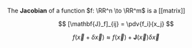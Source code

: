 The **Jacobian** of a function $f: \RR^n \to \RR^m$ is a [[matrix]]

$$
[\mathbf{J}_f]_{ij} = \pdv{f_i}{x_j}
$$

$$
f(\vec{x} + \delta\vec{x}) \approx f(\vec{x}) + \mathbf{J}(\vec{x}) \delta{\vec{x}}
$$